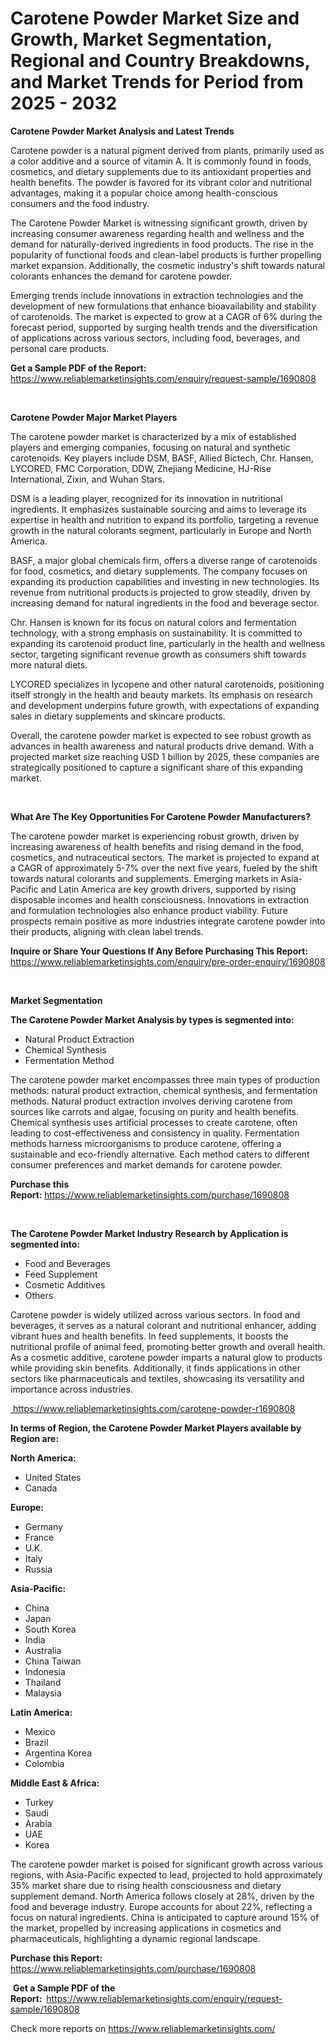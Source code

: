 <p><h1>Carotene Powder Market Size and Growth, Market Segmentation, Regional and Country Breakdowns, and Market Trends for Period from 2025 -  2032</h1></p><p><strong>Carotene Powder Market Analysis and Latest Trends</strong></p>
<p><p>Carotene powder is a natural pigment derived from plants, primarily used as a color additive and a source of vitamin A. It is commonly found in foods, cosmetics, and dietary supplements due to its antioxidant properties and health benefits. The powder is favored for its vibrant color and nutritional advantages, making it a popular choice among health-conscious consumers and the food industry.</p><p>The Carotene Powder Market is witnessing significant growth, driven by increasing consumer awareness regarding health and wellness and the demand for naturally-derived ingredients in food products. The rise in the popularity of functional foods and clean-label products is further propelling market expansion. Additionally, the cosmetic industry's shift towards natural colorants enhances the demand for carotene powder.</p><p>Emerging trends include innovations in extraction technologies and the development of new formulations that enhance bioavailability and stability of carotenoids. The market is expected to grow at a CAGR of 6% during the forecast period, supported by surging health trends and the diversification of applications across various sectors, including food, beverages, and personal care products.</p></p>
<p><strong>Get a Sample PDF of the Report:&nbsp;</strong> <a href="https://www.reliablemarketinsights.com/enquiry/request-sample/1690808?utm_campaign=2111&utm_medium=2&utm_source=Github&utm_content=ia&utm_term=26032025&utm_id=carotene-powder">https://www.reliablemarketinsights.com/enquiry/request-sample/1690808</a></p>
<p>&nbsp;</p>
<p><strong>Carotene Powder Major Market Players</strong></p>
<p><p>The carotene powder market is characterized by a mix of established players and emerging companies, focusing on natural and synthetic carotenoids. Key players include DSM, BASF, Allied Bictech, Chr. Hansen, LYCORED, FMC Corporation, DDW, Zhejiang Medicine, HJ-Rise International, Zixin, and Wuhan Stars.</p><p>DSM is a leading player, recognized for its innovation in nutritional ingredients. It emphasizes sustainable sourcing and aims to leverage its expertise in health and nutrition to expand its portfolio, targeting a revenue growth in the natural colorants segment, particularly in Europe and North America.</p><p>BASF, a major global chemicals firm, offers a diverse range of carotenoids for food, cosmetics, and dietary supplements. The company focuses on expanding its production capabilities and investing in new technologies. Its revenue from nutritional products is projected to grow steadily, driven by increasing demand for natural ingredients in the food and beverage sector.</p><p>Chr. Hansen is known for its focus on natural colors and fermentation technology, with a strong emphasis on sustainability. It is committed to expanding its carotenoid product line, particularly in the health and wellness sector, targeting significant revenue growth as consumers shift towards more natural diets.</p><p>LYCORED specializes in lycopene and other natural carotenoids, positioning itself strongly in the health and beauty markets. Its emphasis on research and development underpins future growth, with expectations of expanding sales in dietary supplements and skincare products.</p><p>Overall, the carotene powder market is expected to see robust growth as advances in health awareness and natural products drive demand. With a projected market size reaching USD 1 billion by 2025, these companies are strategically positioned to capture a significant share of this expanding market.</p></p>
<p>&nbsp;</p>
<p><strong>What Are The Key Opportunities For Carotene Powder Manufacturers?</strong></p>
<p><p>The carotene powder market is experiencing robust growth, driven by increasing awareness of health benefits and rising demand in the food, cosmetics, and nutraceutical sectors. The market is projected to expand at a CAGR of approximately 5-7% over the next five years, fueled by the shift towards natural colorants and supplements. Emerging markets in Asia-Pacific and Latin America are key growth drivers, supported by rising disposable incomes and health consciousness. Innovations in extraction and formulation technologies also enhance product viability. Future prospects remain positive as more industries integrate carotene powder into their products, aligning with clean label trends.</p></p>
<p><strong>Inquire or Share Your Questions If Any Before Purchasing This Report:</strong> <a href="https://www.reliablemarketinsights.com/enquiry/pre-order-enquiry/1690808?utm_campaign=2111&utm_medium=2&utm_source=Github&utm_content=ia&utm_term=26032025&utm_id=carotene-powder">https://www.reliablemarketinsights.com/enquiry/pre-order-enquiry/1690808</a></p>
<p>&nbsp;</p>
<p><strong>Market Segmentation</strong></p>
<p><strong>The Carotene Powder Market Analysis by types is segmented into:</strong></p>
<p><ul><li>Natural Product Extraction</li><li>Chemical Synthesis</li><li>Fermentation Method</li></ul></p>
<p><p>The carotene powder market encompasses three main types of production methods: natural product extraction, chemical synthesis, and fermentation methods. Natural product extraction involves deriving carotene from sources like carrots and algae, focusing on purity and health benefits. Chemical synthesis uses artificial processes to create carotene, often leading to cost-effectiveness and consistency in quality. Fermentation methods harness microorganisms to produce carotene, offering a sustainable and eco-friendly alternative. Each method caters to different consumer preferences and market demands for carotene powder.</p></p>
<p><strong>Purchase this Report:&nbsp;</strong><a href="https://www.reliablemarketinsights.com/purchase/1690808?utm_campaign=2111&utm_medium=2&utm_source=Github&utm_content=ia&utm_term=26032025&utm_id=carotene-powder">https://www.reliablemarketinsights.com/purchase/1690808</a></p>
<p>&nbsp;</p>
<p><strong>The Carotene Powder Market Industry Research by Application is segmented into:</strong></p>
<p><ul><li>Food and Beverages</li><li>Feed Supplement</li><li>Cosmetic Additives</li><li>Others</li></ul></p>
<p><p>Carotene powder is widely utilized across various sectors. In food and beverages, it serves as a natural colorant and nutritional enhancer, adding vibrant hues and health benefits. In feed supplements, it boosts the nutritional profile of animal feed, promoting better growth and overall health. As a cosmetic additive, carotene powder imparts a natural glow to products while providing skin benefits. Additionally, it finds applications in other sectors like pharmaceuticals and textiles, showcasing its versatility and importance across industries.</p></p>
<p><a href="https://www.reliablemarketinsights.com/carotene-powder-r1690808?utm_campaign=2111&utm_medium=2&utm_source=Github&utm_content=ia&utm_term=26032025&utm_id=carotene-powder">&nbsp;https://www.reliablemarketinsights.com/carotene-powder-r1690808</a></p>
<p><strong>In terms of Region, the Carotene Powder Market Players available by Region are:</strong></p>
<p>
    <p> <strong> North America: </strong>
        <ul>
            <li>United States</li>
            <li>Canada</li>
        </ul>
        </p> 
    <p> <strong> Europe: </strong>
        <ul>
            <li>Germany</li>
            <li>France</li>
            <li>U.K.</li>
            <li>Italy</li>
            <li>Russia</li>
        </ul>
        </p> 
    <p> <strong> Asia-Pacific: </strong>
        <ul>
            <li>China</li>
            <li>Japan</li>
            <li>South Korea</li>
            <li>India</li>
            <li>Australia</li>
            <li>China Taiwan</li>
            <li>Indonesia</li>
            <li>Thailand</li>
            <li>Malaysia</li>
        </ul>
        </p> 
    <p> <strong> Latin America: </strong>
        <ul>
            <li>Mexico</li>
            <li>Brazil</li>
            <li>Argentina Korea</li>
            <li>Colombia</li>
        </ul>
        </p> 
    <p> <strong> Middle East & Africa: </strong>
        <ul>
            <li>Turkey</li>
            <li>Saudi</li>
            <li>Arabia</li>
            <li>UAE</li>
            <li>Korea</li>
        </ul>
    </p>
    </p>
<p><p>The carotene powder market is poised for significant growth across various regions, with Asia-Pacific expected to lead, projected to hold approximately 35% market share due to rising health consciousness and dietary supplement demand. North America follows closely at 28%, driven by the food and beverage industry. Europe accounts for about 22%, reflecting a focus on natural ingredients. China is anticipated to capture around 15% of the market, propelled by increasing applications in cosmetics and pharmaceuticals, highlighting a dynamic regional landscape.</p></p>
<p><strong>Purchase this Report: </strong><a href="https://www.reliablemarketinsights.com/purchase/1690808?utm_campaign=2111&utm_medium=2&utm_source=Github&utm_content=ia&utm_term=26032025&utm_id=carotene-powder">https://www.reliablemarketinsights.com/purchase/1690808</a></p>
<p>&nbsp;<strong>Get a Sample PDF of the Report:&nbsp;&nbsp;</strong><a href="https://www.reliablemarketinsights.com/enquiry/request-sample/1690808?utm_campaign=2111&utm_medium=2&utm_source=Github&utm_content=ia&utm_term=26032025&utm_id=carotene-powder">https://www.reliablemarketinsights.com/enquiry/request-sample/1690808</a></p>
<p><strong></strong></p>
<p>Check more reports on <a href="https://www.reliablemarketinsights.com/?utm_campaign=2111&utm_medium=2&utm_source=Github&utm_content=ia&utm_term=26032025&utm_id=carotene-powder">https://www.reliablemarketinsights.com/</a></p>